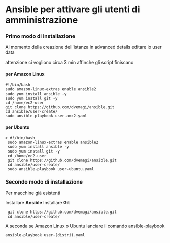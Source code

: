 # Ansible per attivare gli utenti di amministrazione

### Primo modo di installazione
Al momento della creazione dell'istanza in advanced details editare lo user data 

attenzione ci vogliono circa 3 min affinche gli script finiscano

#### per Amazon Linux
```
#!/bin/bash
sudo amazon-linux-extras enable ansible2
sudo yum install ansible -y
sudo yum install git -y
cd /home/ec2-user
git clone https://github.com/dvemagi/ansible.git
cd ansible/user-create/
sudo ansible-playbook user-amz2.yaml
```

#### per Ubuntu
```
> #!/bin/bash
 sudo amazon-linux-extras enable ansible2
 sudo yum install ansible -y
 sudo yum install git -y
 cd /home/ec2-user
 git clone https://github.com/dvemagi/ansible.git
 cd ansible/user-create/
 sudo ansible-playbook user-ubuntu.yaml
```
### Secondo modo di installazione
Per macchine già esistenti

Installare **Ansible**
Installare  **Git**

```
 git clone https://github.com/dvemagi/ansible.git
 cd ansible/user-create/
```
A seconda se Amazon Linux o Ubuntu lanciare il comando ansible-playbook
```
ansible-playbook user-(distri).yaml
```
